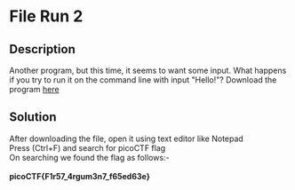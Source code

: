 # File Run 2
## Description
Another program, but this time, it seems to want some input. What happens if you try to run it on the command line with input "Hello!"?
Download the program [here](https://artifacts.picoctf.net/c/157/run)
## Solution
After downloading the file, open it using text editor like Notepad 
<br>Press (Ctrl+F) and search for picoCTF flag 
<br>On searching we found the flag as follows:-
<br><br>**picoCTF{F1r57_4rgum3n7_f65ed63e}**